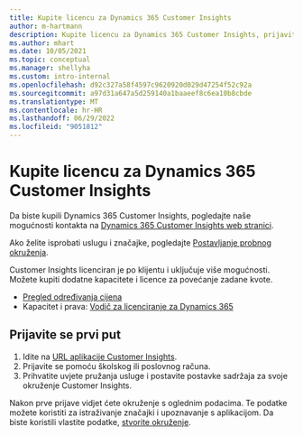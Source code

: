 ```yaml
---
title: Kupite licencu za Dynamics 365 Customer Insights
author: m-hartmann
description: Kupite licencu za Dynamics 365 Customer Insights, prijavite se i upoznajte se s aplikacijom.
ms.author: mhart
ms.date: 10/05/2021
ms.topic: conceptual
ms.manager: shellyha
ms.custom: intro-internal
ms.openlocfilehash: d92c327a58f4597c9620920d029d47254f52c92a
ms.sourcegitcommit: a97d31a647a5d259140a1baaeef8c6ea10b8cbde
ms.translationtype: MT
ms.contentlocale: hr-HR
ms.lasthandoff: 06/29/2022
ms.locfileid: "9051812"
---
```

# <a name="purchase-a-license-of-dynamics-365-customer-insights"></a>Kupite licencu za Dynamics 365 Customer Insights

Da biste kupili Dynamics 365 Customer Insights, pogledajte naše mogućnosti kontakta na [Dynamics 365 Customer Insights web stranici](https://dynamics.microsoft.com/ai/customer-insights/).

Ako želite isprobati uslugu i značajke, pogledajte [Postavljanje probnog okruženja](trial-signup.md).

Customer Insights licenciran je po klijentu i uključuje više mogućnosti. Možete kupiti dodatne kapacitete i licence za povećanje zadane kvote.
- [Pregled određivanja cijena](https://dynamics.microsoft.com/ai/customer-insights/pricing/)
- Kapacitet i prava: [Vodič za licenciranje za Dynamics 365](https://go.microsoft.com/fwlink/?LinkId=866544)

## <a name="sign-in-for-the-first-time"></a>Prijavite se prvi put

1. Idite na [URL aplikacije Customer Insights](https://home.ci.ai.dynamics.com).
1. Prijavite se pomoću školskog ili poslovnog računa.
1. Prihvatite uvjete pružanja usluge i postavite postavke sadržaja za svoje okruženje Customer Insights.

Nakon prve prijave vidjet ćete okruženje s oglednim podacima. Te podatke možete koristiti za istraživanje značajki i upoznavanje s aplikacijom. Da biste koristili vlastite podatke, [stvorite okruženje](create-environment.md).
